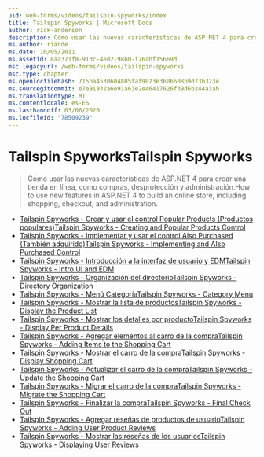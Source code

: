 ```yaml
---
uid: web-forms/videos/tailspin-spyworks/index
title: Tailspin Spyworks | Microsoft Docs
author: rick-anderson
description: Cómo usar las nuevas características de ASP.NET 4 para crear una tienda en línea, como compras, desprotección y administración.
ms.author: riande
ms.date: 10/05/2011
ms.assetid: 8aa371f8-913c-4ed2-98b0-f76abf15669d
msc.legacyurl: /web-forms/videos/tailspin-spyworks
msc.type: chapter
ms.openlocfilehash: 715ba4530604805faf9023e3606608b9d73b323e
ms.sourcegitcommit: e7e91932a6e91a63e2e46417626f39d6b244a3ab
ms.translationtype: MT
ms.contentlocale: es-ES
ms.lasthandoff: 03/06/2020
ms.locfileid: "78509239"
---
```

# <a name="tailspin-spyworks"></a><span data-ttu-id="5b6c5-103">Tailspin Spyworks</span><span class="sxs-lookup"><span data-stu-id="5b6c5-103">Tailspin Spyworks</span></span>

> <span data-ttu-id="5b6c5-104">Cómo usar las nuevas características de ASP.NET 4 para crear una tienda en línea, como compras, desprotección y administración.</span><span class="sxs-lookup"><span data-stu-id="5b6c5-104">How to use new features in ASP.NET 4 to build an online store, including shopping, checkout, and administration.</span></span>

- [<span data-ttu-id="5b6c5-105">Tailspin Spyworks - Crear y usar el control Popular Products (Productos populares)</span><span class="sxs-lookup"><span data-stu-id="5b6c5-105">Tailspin Spyworks - Creating and Popular Products Control</span></span>](tailspin-spyworks-creating-and-using-the-popular-products-control.md)
- [<span data-ttu-id="5b6c5-106">Tailspin Spyworks - Implementar y usar el control Also Purchased (También adquirido)</span><span class="sxs-lookup"><span data-stu-id="5b6c5-106">Tailspin Spyworks - Implementing and Also Purchased Control</span></span>](tailspin-spyworks-implementing-and-using-the-also-purchased-control.md)
- [<span data-ttu-id="5b6c5-107">Tailspin Spyworks - Introducción a la interfaz de usuario y EDM</span><span class="sxs-lookup"><span data-stu-id="5b6c5-107">Tailspin Spyworks - Intro UI and EDM</span></span>](tailspin-spyworks-intro-ui-and-edm.md)
- [<span data-ttu-id="5b6c5-108">Tailspin Spyworks - Organización del directorio</span><span class="sxs-lookup"><span data-stu-id="5b6c5-108">Tailspin Spyworks - Directory Organization</span></span>](tailspin-spyworks-directory-organization.md)
- [<span data-ttu-id="5b6c5-109">Tailspin Spyworks - Menú Categoría</span><span class="sxs-lookup"><span data-stu-id="5b6c5-109">Tailspin Spyworks - Category Menu</span></span>](tailspin-spyworks-category-menu.md)
- [<span data-ttu-id="5b6c5-110">Tailspin Spyworks - Mostrar la lista de productos</span><span class="sxs-lookup"><span data-stu-id="5b6c5-110">Tailspin Spyworks - Display the Product List</span></span>](tailspin-spyworks-display-the-product-list.md)
- [<span data-ttu-id="5b6c5-111">Tailspin Spyworks - Mostrar los detalles por producto</span><span class="sxs-lookup"><span data-stu-id="5b6c5-111">Tailspin Spyworks - Display Per Product Details</span></span>](tailspin-spyworks-display-per-product-details.md)
- [<span data-ttu-id="5b6c5-112">Tailspin Spyworks - Agregar elementos al carro de la compra</span><span class="sxs-lookup"><span data-stu-id="5b6c5-112">Tailspin Spyworks - Adding Items to the Shopping Cart</span></span>](tailspin-spyworks-adding-items-to-the-shopping-cart.md)
- [<span data-ttu-id="5b6c5-113">Tailspin Spyworks - Mostrar el carro de la compra</span><span class="sxs-lookup"><span data-stu-id="5b6c5-113">Tailspin Spyworks - Display Shopping Cart</span></span>](tailspin-spyworks-display-shopping-cart.md)
- [<span data-ttu-id="5b6c5-114">Tailspin Spyworks - Actualizar el carro de la compra</span><span class="sxs-lookup"><span data-stu-id="5b6c5-114">Tailspin Spyworks - Update the Shopping Cart</span></span>](tailspin-spyworks-update-the-shopping-cart.md)
- [<span data-ttu-id="5b6c5-115">Tailspin Spyworks - Migrar el carro de la compra</span><span class="sxs-lookup"><span data-stu-id="5b6c5-115">Tailspin Spyworks - Migrate the Shopping Cart</span></span>](tailspin-spyworks-migrate-the-shopping-cart.md)
- [<span data-ttu-id="5b6c5-116">Tailspin Spyworks - Finalizar la compra</span><span class="sxs-lookup"><span data-stu-id="5b6c5-116">Tailspin Spyworks - Final Check Out</span></span>](tailspin-spyworks-final-check-out.md)
- [<span data-ttu-id="5b6c5-117">Tailspin Spyworks - Agregar reseñas de productos de usuario</span><span class="sxs-lookup"><span data-stu-id="5b6c5-117">Tailspin Spyworks - Adding User Product Reviews</span></span>](tailspin-spyworks-adding-user-product-reviews.md)
- [<span data-ttu-id="5b6c5-118">Tailspin Spyworks - Mostrar las reseñas de los usuarios</span><span class="sxs-lookup"><span data-stu-id="5b6c5-118">Tailspin Spyworks - Displaying User Reviews</span></span>](tailspin-spyworks-displaying-user-reviews.md)
